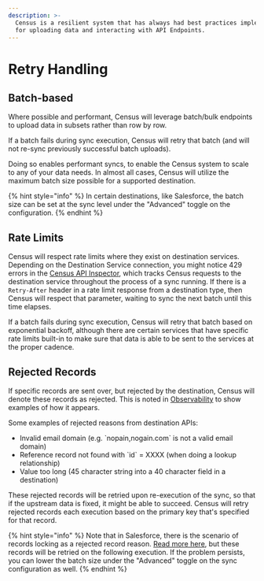 ```yaml
---
description: >-
  Census is a resilient system that has always had best practices implemented
  for uploading data and interacting with API Endpoints.
---
```


# Retry Handling

## Batch-based

Where possible and performant, Census will leverage batch/bulk endpoints to upload data in subsets rather than row by row.

If a batch fails during sync execution, Census will retry that batch (and will not re-sync previously successful batch uploads).

Doing so enables performant syncs, to enable the Census system to scale to any of your data needs. In almost all cases, Census will utilize the maximum batch size possible for a supported destination.

{% hint style="info" %}
In certain destinations, like Salesforce, the batch size can be set at the sync level under the "Advanced" toggle on the configuration.
{% endhint %}

## Rate Limits

Census will respect rate limits where they exist on destination services. Depending on the Destination Service connection, you might notice 429 errors in the [Census API Inspector](../sync-monitoring/#api-inspector), which tracks Census requests to the destination service throughout the process of a sync running. If there is a `Retry-After` header in a rate limit response from a destination type, then Census will respect that parameter, waiting to sync the next batch until this time elapses.

If a batch fails during sync execution, Census will retry that batch based on exponential backoff, although there are certain services that have specific rate limits built-in to make sure that data is able to be sent to the services at the proper cadence.

## Rejected Records

If specific records are sent over, but rejected by the destination, Census will denote these records as rejected. This is noted in [Observability](../sync-monitoring/) to show examples of how it appears.

Some examples of rejected reasons from destination APIs:

* Invalid email domain (e.g. \`nopain,nogain.com\` is not a valid email domain)
* Reference record not found with \`id\` = XXXX (when doing a lookup relationship)
* Value too long (45 character string into a 40 character field in a destination)

These rejected records will be retried upon re-execution of the sync, so that if the upstream data is fixed, it might be able to succeed. Census will retry rejected records each execution based on the primary key that's specified for that record.

{% hint style="info" %}
Note that in Salesforce, there is the scenario of records locking as a rejected record reason. [Read more here](../../destinations/salesforce.md#common-errors), but these records will be retried on the following execution. If the problem persists, you can lower the batch size under the "Advanced" toggle on the sync configuration as well.
{% endhint %}
